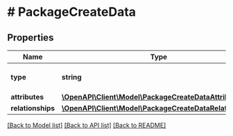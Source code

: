 # # PackageCreateData

## Properties

Name | Type | Description | Notes
------------ | ------------- | ------------- | -------------
**type** | **string** | The resource&#39;s type |
**attributes** | [**\OpenAPI\Client\Model\PackageCreateDataAttributes**](PackageCreateDataAttributes.md) |  |
**relationships** | [**\OpenAPI\Client\Model\PackageCreateDataRelationships**](PackageCreateDataRelationships.md) |  | [optional]

[[Back to Model list]](../../README.md#models) [[Back to API list]](../../README.md#endpoints) [[Back to README]](../../README.md)
